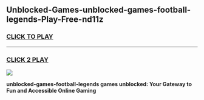 
## Unblocked-Games-unblocked-games-football-legends-Play-Free-nd11z
<h3>
<a href="https://premium76.site?title=unblocked-games-football-legends&ref=12A">CLICK TO PLAY</a></h3>
<hr>

<h3>
<a href="https://premium76.site?title=unblocked-games-football-legends&ref=12A">CLICK 2 PLAY</a>
  
</h3>

<a href="https://premium76.site?title=unblocked-games-football-legends&ref=12A"><img src="https://clearcache.store/games.png"></a>


**unblocked-games-football-legends games unblocked: Your Gateway to Fun and Accessible Online Gaming**
